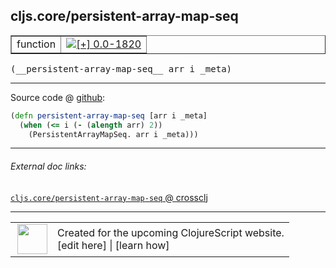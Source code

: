 ## cljs.core/persistent-array-map-seq



 <table border="1">
<tr>
<td>function</td>
<td><a href="https://github.com/cljsinfo/cljs-api-docs/tree/0.0-1820"><img valign="middle" alt="[+] 0.0-1820" title="Added in 0.0-1820" src="https://img.shields.io/badge/+-0.0--1820-lightgrey.svg"></a> </td>
</tr>
</table>


 <samp>
(__persistent-array-map-seq__ arr i _meta)<br>
</samp>

---







Source code @ [github](https://github.com/clojure/clojurescript/blob/r1.7.28/src/main/cljs/cljs/core.cljs#L5802-L5804):

```clj
(defn persistent-array-map-seq [arr i _meta]
  (when (<= i (- (alength arr) 2))
    (PersistentArrayMapSeq. arr i _meta)))
```

<!--
Repo - tag - source tree - lines:

 <pre>
clojurescript @ r1.7.28
└── src
    └── main
        └── cljs
            └── cljs
                └── <ins>[core.cljs:5802-5804](https://github.com/clojure/clojurescript/blob/r1.7.28/src/main/cljs/cljs/core.cljs#L5802-L5804)</ins>
</pre>

-->

---



###### External doc links:

[`cljs.core/persistent-array-map-seq` @ crossclj](http://crossclj.info/fun/cljs.core.cljs/persistent-array-map-seq.html)<br>

---

 <table>
<tr><td>
<img valign="middle" align="right" width="48px" src="http://i.imgur.com/Hi20huC.png">
</td><td>
Created for the upcoming ClojureScript website.<br>
[edit here] | [learn how]
</td></tr></table>

[edit here]:https://github.com/cljsinfo/cljs-api-docs/blob/master/cljsdoc/cljs.core_persistent-array-map-seq.cljsdoc
[learn how]:https://github.com/cljsinfo/cljs-api-docs/wiki/cljsdoc-files

<!--

This information was too distracting to show to readers, but I'll leave it
commented here since it is helpful to:

- pretty-print the data used to generate this document
- and show how to retrieve that data



The API data for this symbol:

```clj
{:ns "cljs.core",
 :name "persistent-array-map-seq",
 :type "function",
 :signature ["[arr i _meta]"],
 :source {:code "(defn persistent-array-map-seq [arr i _meta]\n  (when (<= i (- (alength arr) 2))\n    (PersistentArrayMapSeq. arr i _meta)))",
          :title "Source code",
          :repo "clojurescript",
          :tag "r1.7.28",
          :filename "src/main/cljs/cljs/core.cljs",
          :lines [5802 5804]},
 :full-name "cljs.core/persistent-array-map-seq",
 :full-name-encode "cljs.core_persistent-array-map-seq",
 :history [["+" "0.0-1820"]]}

```

Retrieve the API data for this symbol:

```clj
;; from Clojure REPL
(require '[clojure.edn :as edn])
(-> (slurp "https://raw.githubusercontent.com/cljsinfo/cljs-api-docs/catalog/cljs-api.edn")
    (edn/read-string)
    (get-in [:symbols "cljs.core/persistent-array-map-seq"]))
```

-->
